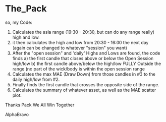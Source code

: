 # The_Pack

so, my Code:
1) Calculates the asia range (19:30 - 20:30, but can do any range really) high and low.
2) it then calculates the high and low from 20:30 - 16:00 the next day (again can be changed to whatever "session" you want)
3) After the "open session" and 'daily' Highs and Lows are found, the code finds
    a) the first candle that closes above or below the Open Session high/low
    b) the first candle above/below the high/low FULLY Outside the range (no part of the wick/body is within the open session range
4) Calculates the max MAE (Draw Down) from those candles in #3 to the daily high/low from #2.
5) Finally finds the first candle that crosses the opposite side of the range.
6) Calculates the summary of whatever asset, as well as the MAE scatter plot.




Thanks Pack
We All Win Together

AlphaBravo
